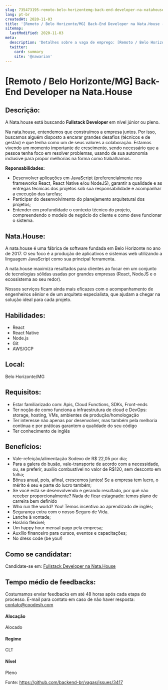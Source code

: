 ```yaml
---
slug: 735473195-remoto-belo-horizontemg-back-end-developer-na-natahouse
lang: pt-br
createdAt: 2020-11-03
title: '[Remoto / Belo Horizonte/MG] Back-End Developer na Nata.House - Vaga de Emprego'
sitemap:
  lastModified: 2020-11-03
meta:
  description: 'Detalhes sobre a vaga de emprego: [Remoto / Belo Horizonte/MG] Back-End Developer na Nata.House'
  twitter:
    card: summary
    site: '@nawarian'
---
```


# [Remoto / Belo Horizonte/MG] Back-End Developer na Nata.House

## Descrição: 
 <p>A Nata.house está buscando <strong>Fullstack Developer </strong>em nível júnior ou pleno.</p>
<p>Na nata.house, entendemos que construímos a empresa juntos. Por isso, buscamos alguém disposto a encarar grandes desafios (técnicos e de gestão) e que tenha como um de seus valores a colaboração.  Estamos vivendo um momento  importante  de crescimento, sendo necessário que a pessoa tenha foco em resolver problemas, usando de sua autonomia inclusive para propor melhorias na forma como trabalhamos.</p>
<p><strong>Reponsabilidades: </strong></p>
<ul>
<li>Desenvolver aplicações em JavaScript (preferencialmente nos frameworks React, React Native e/ou NodeJS), garantir a qualidade e as entregas técnicas dos projetos sob sua responsabilidade e acompanhar a execução das tarefas;</li>
<li>Participar do desenvolvimento do planejamento arquitetural dos projetos;</li>
<li>Entender em profundidade o contexto técnico do projeto, compreendendo o modelo de negócio do cliente e como deve funcionar o sistema.</li>
</ul>

## Nata.House: 
 A nata.house é uma fábrica de software fundada em Belo Horizonte no ano de 2017. O seu foco é a produção de aplicativos e sistemas web utilizando a linguagem JavaScript como sua principal ferramenta.

 A nata.house maximiza resultados para clientes ao focar em um conjunto de tecnologias sólidas usadas por grandes empresas (React, NodeJS e o ecossistema ao seu redor). 

 Nossos serviços ficam ainda mais eficazes com o acompanhamento de engenheiros sênior e de um arquiteto especialista, que ajudam a chegar na solução ideal para cada projeto.

## Habilidades: 
 - React 
- React Native 
- Node.js 
- Git 
- AWS/GCP

## Local: 
 Belo Horizonte/MG

## Requisitos: 
 - Estar familiarizado com: Apis, Cloud Functions, SDKs, Front-ends 
- Ter noção de como funciona a infraestrutura de cloud e DevOps: storage, hosting, VMs, ambientes de produção/homologação 
- Ter interesse não apenas por desenvolver, mas também pela melhoria contínua e por práticas garantem a qualidade do seu código 
- Ter conhecimento de inglês

## Benefícios: 
 - Vale-refeição/alimentação Sodexo de R$ 22,05 por dia; 
- Para a galera do busão, vale-transporte de acordo com a necessidade, ou, se preferir, auxílio combustível no valor de R$120, sem desconto em folha; 
- Bônus anual, pois, afinal, crescemos juntos! Se a empresa tem lucro, o mérito é seu e parte do lucro também; 
- Se você está se desenvolvendo e gerando resultado, por quê não receber proporcionalmente? Nada de ficar estagnado: temos plano de carreira bem definido 
- Who run the world? You! Temos incentivo ao aprendizado de inglês; 
- Segurança extra com o nosso Seguro de Vida. 
-  Lanche à vontade; 
- Horário flexível; 
- Um happy hour mensal pago pela empresa; 
- Auxílio financeiro para cursos, eventos e capacitações; 
- No dress code (be you!)

## Como se candidatar:
Candidate-se em: [Fullstack Developer na Nata.House](https://coodesh.com/vagas/fullstack-developer-161711?origin=github&modal=open)

## Tempo médio de feedbacks:
 Costumamos enviar feedbacks em até 48 horas após cada etapa do processo. E-mail para contato em caso de não haver resposta: [contato@coodesh.com](mailto:contato@coodesh.com)

#### Alocação
Alocado

#### Regime
CLT

#### Nível
Pleno

Fonte: https://github.com/backend-br/vagas/issues/3417